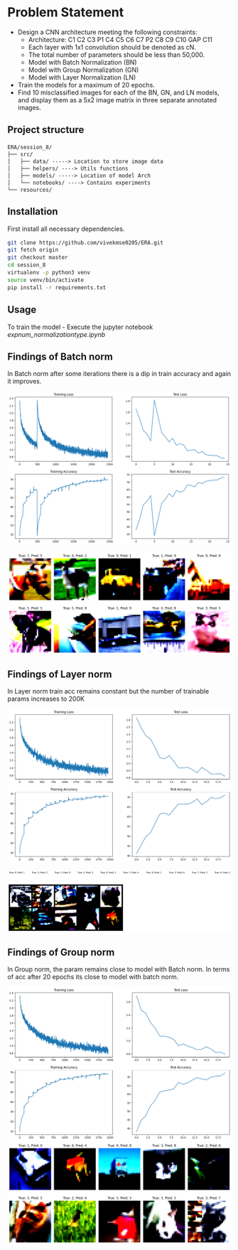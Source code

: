 
# Problem Statement
- Design a CNN architecture meeting the following constraints:
  - Architecture: C1 C2 C3 P1 C4 C5 C6 C7 P2 C8 C9 C10 GAP C11
  - Each layer with 1x1 convolution should be denoted as cN.
  - The total number of parameters should be less than 50,000.
  - Model with Batch Normalization (BN)
  - Model with Group Normalization (GN)
  - Model with Layer Normalization (LN)
- Train the models for a maximum of 20 epochs.
- Find 10 misclassified images for each of the BN, GN, and LN models, and display them as a 5x2 image matrix in three separate annotated images.



## Project structure

```
ERA/session_8/
├── src/
│   ├── data/ -----> Location to store image data
│   ├── helpers/ ----> Utils functions
│   ├── models/ -----> Location of model Arch
│   └── notebooks/ ----> Contains experiments
└── resources/

```

## Installation

First install all necessary dependencies.

```bash
git clone https://github.com/vivekmse0205/ERA.git
git fetch origin
git checkout master
cd session_8
virtualenv -p python3 venv
source venv/bin/activate
pip install -r requirements.txt
```


## Usage

To train the model - Execute the jupyter notebook *expnum_normalizationtype.ipynb*

## Findings of Batch norm

In Batch norm after some iterations there is a dip in train accuracy and again it improves.

![train/val logs](resources/batch_norm_logs.png)

![missclassification](resources/batch_norm_missclassification.png)

## Findings of Layer norm

In Layer norm train acc remains constant but the number of trainable params increases to 200K

![train/val logs](resources/layer_norm_logs.png)

![missclassification](resources/layer_norm_missclassification.png)


## Findings of Group norm

In Group norm, the param remains close to model with Batch norm. In terms of acc after 20 epochs its close to model with batch norm.

![train/val logs](resources/group_norm_logs.png)
![missclassification](resources/group_norm_missclassification.png)